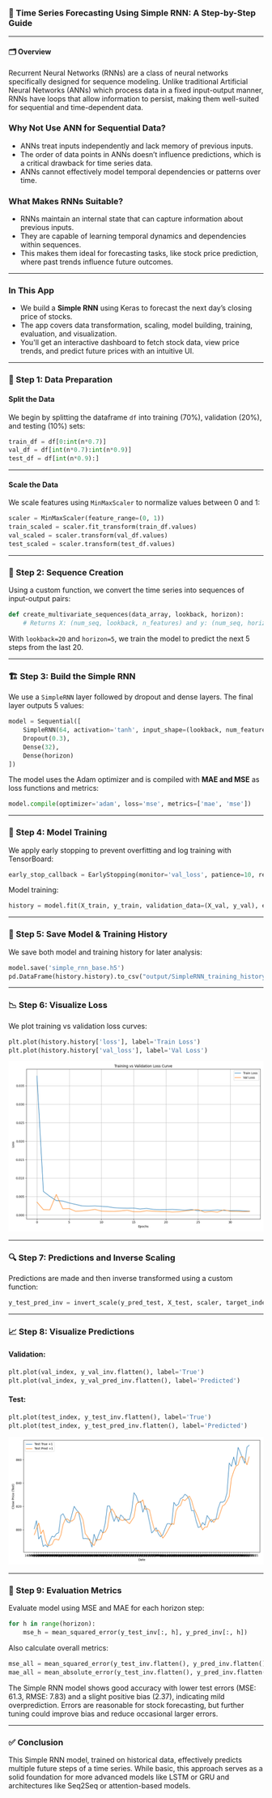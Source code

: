 ### 🧠 Time Series Forecasting Using Simple RNN: A Step-by-Step Guide

---

#### 🗂️ Overview

Recurrent Neural Networks (RNNs) are a class of neural networks specifically designed for sequence modeling. Unlike traditional Artificial Neural Networks (ANNs) which process data in a fixed input-output manner, RNNs have loops that allow information to persist, making them well-suited for sequential and time-dependent data.

### Why Not Use ANN for Sequential Data?

* ANNs treat inputs independently and lack memory of previous inputs.
* The order of data points in ANNs doesn’t influence predictions, which is a critical drawback for time series data.
* ANNs cannot effectively model temporal dependencies or patterns over time.

### What Makes RNNs Suitable?

* RNNs maintain an internal state that can capture information about previous inputs.
* They are capable of learning temporal dynamics and dependencies within sequences.
* This makes them ideal for forecasting tasks, like stock price prediction, where past trends influence future outcomes.

---

### In This App

* We build a **Simple RNN** using Keras to forecast the next day’s closing price of stocks.
* The app covers data transformation, scaling, model building, training, evaluation, and visualization.
* You'll get an interactive dashboard to fetch stock data, view price trends, and predict future prices with an intuitive UI.


---

### 🔧 Step 1: Data Preparation

#### Split the Data

We begin by splitting the dataframe `df` into training (70%), validation (20%), and testing (10%) sets:

```python
train_df = df[0:int(n*0.7)]
val_df = df[int(n*0.7):int(n*0.9)]
test_df = df[int(n*0.9):]
```

---

#### Scale the Data

We scale features using `MinMaxScaler` to normalize values between 0 and 1:

```python
scaler = MinMaxScaler(feature_range=(0, 1))
train_scaled = scaler.fit_transform(train_df.values)
val_scaled = scaler.transform(val_df.values)
test_scaled = scaler.transform(test_df.values)
```

---

### 📏 Step 2: Sequence Creation

Using a custom function, we convert the time series into sequences of input-output pairs:

```python
def create_multivariate_sequences(data_array, lookback, horizon):
    # Returns X: (num_seq, lookback, n_features) and y: (num_seq, horizon)
```

With `lookback=20` and `horizon=5`, we train the model to predict the next 5 steps from the last 20.

---

### 🏗️ Step 3: Build the Simple RNN

We use a `SimpleRNN` layer followed by dropout and dense layers. The final layer outputs 5 values:

```python
model = Sequential([
    SimpleRNN(64, activation='tanh', input_shape=(lookback, num_features)),
    Dropout(0.3),
    Dense(32),
    Dense(horizon)
])
```

The model uses the Adam optimizer and is compiled with **MAE and MSE** as loss functions and metrics:

```python
model.compile(optimizer='adam', loss='mse', metrics=['mae', 'mse'])
```

---

### 🧪 Step 4: Model Training

We apply early stopping to prevent overfitting and log training with TensorBoard:

```python
early_stop_callback = EarlyStopping(monitor='val_loss', patience=10, restore_best_weights=True)
```

Model training:

```python
history = model.fit(X_train, y_train, validation_data=(X_val, y_val), epochs=100, batch_size=32, callbacks=[tensorboard_callback, early_stop_callback])
```

---

### 💾 Step 5: Save Model & Training History

We save both model and training history for later analysis:

```python
model.save('simple_rnn_base.h5')
pd.DataFrame(history.history).to_csv("output/SimpleRNN_training_history.csv")
```

---

### 📉 Step 6: Visualize Loss

We plot training vs validation loss curves:

```python
plt.plot(history.history['loss'], label='Train Loss')
plt.plot(history.history['val_loss'], label='Val Loss')
```

![Train vs Val Loss](Images/Train_Val_LOSS.png)

---

### 🔍 Step 7: Predictions and Inverse Scaling

Predictions are made and then inverse transformed using a custom function:

```python
y_test_pred_inv = invert_scale(y_pred_test, X_test, scaler, target_index=0)
```

---

### 📈 Step 8: Visualize Predictions

#### Validation:

```python
plt.plot(val_index, y_val_inv.flatten(), label='True')
plt.plot(val_index, y_val_pred_inv.flatten(), label='Predicted')
```

#### Test:

```python
plt.plot(test_index, y_test_inv.flatten(), label='True')
plt.plot(test_index, y_test_pred_inv.flatten(), label='Predicted')
```

![Test Prediction](Images/actual_pred_test1.png)

---

### 🧮 Step 9: Evaluation Metrics

Evaluate model using MSE and MAE for each horizon step:

```python
for h in range(horizon):
    mse_h = mean_squared_error(y_test_inv[:, h], y_pred_inv[:, h])
```

Also calculate overall metrics:

```python
mse_all = mean_squared_error(y_test_inv.flatten(), y_pred_inv.flatten())
mae_all = mean_absolute_error(y_test_inv.flatten(), y_pred_inv.flatten())
```

The Simple RNN model shows good accuracy with lower test errors (MSE: 61.3, RMSE: 7.83) and a slight positive bias (2.37), indicating mild overprediction. Errors are reasonable for stock forecasting, but further tuning could improve bias and reduce occasional larger errors.


---

### ✅ Conclusion

This Simple RNN model, trained on historical data, effectively predicts multiple future steps of a time series. While basic, this approach serves as a solid foundation for more advanced models like LSTM or GRU and architectures like Seq2Seq or attention-based models.

